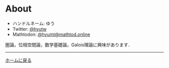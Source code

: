 # About

- ハンドルネーム: ゆう
- Twitter: [@hyutw](https://twitter.com/hyutw)
- Mathtodon: [@hyumt@mathtod.online](https://mathtod.online/@hyumt)

圏論，位相空間論，数学基礎論，Galois理論に興味があります．

---

[ホームに戻る](index.md)
